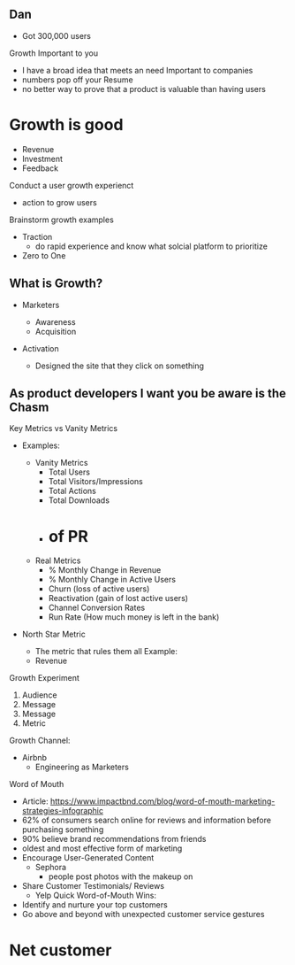 ## Dan
- Got 300,000 users

Growth
Important to you
- I have a broad idea that meets an need
Important to companies
- numbers pop off your Resume
- no better way to prove that a product is valuable than having users

# Growth is good
- Revenue
- Investment
- Feedback

Conduct a user growth experienct
- action to grow users

Brainstorm growth examples
- Traction
  - do rapid experience and know what solcial platform to prioritize
- Zero to One

## What is Growth?
- Marketers
  - Awareness
  - Acquisition

- Activation
  - Designed the site that they click on something

## As product developers I want you be aware is the Chasm

Key Metrics vs Vanity Metrics
- Examples:
  - Vanity Metrics
    - Total Users
    - Total Visitors/Impressions
    - Total Actions
    - Total Downloads
    - # of PR
  - Real Metrics
    - % Monthly Change in Revenue
    - % Monthly Change in Active Users
    - Churn (loss of active users)
    - Reactivation (gain of lost active users)
    - Channel Conversion Rates
    - Run Rate (How much money is left in the bank)
  
- North Star Metric
  - The metric that rules them all
  Example:
  - Revenue

Growth Experiment
1. Audience
2. Message
3. Message
4. Metric

Growth Channel:
- Airbnb
  - Engineering as Marketers

Word of Mouth
- Article: https://www.impactbnd.com/blog/word-of-mouth-marketing-strategies-infographic
- 62% of consumers search online for reviews and information before purchasing something
-  90% believe brand recommendations from friends
- oldest and most effective form of marketing
- Encourage User-Generated Content
  - Sephora 
    - people post photos with the makeup on
- Share Customer Testimonials/ Reviews
  - Yelp
Quick Word-of-Mouth Wins:
- Identify and nurture your top customers
- Go above and beyond with unexpected customer service gestures 

# Net customer 